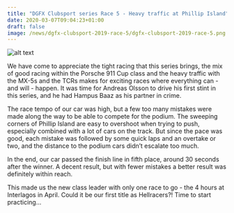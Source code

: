 ```yaml
---
title: "DGFX Clubsport series Race 5 - Heavy traffic at Phillip Island"
date: 2020-03-07T09:04:23+01:00
draft: false
image: /news/dgfx-clubsport-2019-race-5/dgfx-clubsport-2019-race-5.png
---
```

![alt text](/news/dgfx-clubsport-2019-race-5/dgfx-clubsport-2019-race-5.png)

We have come to appreciate the tight racing that this series brings, the mix of good racing within the Porsche 911 Cup class and the heavy traffic with the MX-5s and the TCRs makes for exciting races where everything can - and will - happen. It was time for Andreas Olsson to drive his first stint in this series, and he had Hampus Baaz as his partner in crime.

The race tempo of our car was high, but a few too many mistakes were made along the way to be able to compete for the podium. The sweeping corners of Phillip Island are easy to overshoot when trying to push, especially combined with a lot of cars on the track. But since the pace was good, each mistake was followed by some quick laps and an overtake or two, and the distance to the podium cars didn’t escalate too much.

In the end, our car passed the finish line in fifth place, around 30 seconds after the winner. A decent result, but with fewer mistakes a better result was definitely within reach.

This made us the new class leader with only one race to go - the 4 hours at Interlagos in April. Could it be our first title as Hellracers?! Time to start practicing...

